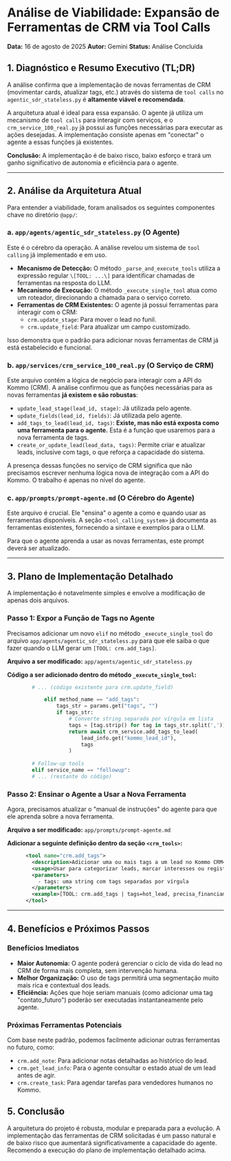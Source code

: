 # Análise de Viabilidade: Expansão de Ferramentas de CRM via Tool Calls

**Data:** 16 de agosto de 2025
**Autor:** Gemini
**Status:** Análise Concluída

## 1. Diagnóstico e Resumo Executivo (TL;DR)

A análise confirma que a implementação de novas ferramentas de CRM (movimentar cards, atualizar tags, etc.) através do sistema de `tool calls` no `agentic_sdr_stateless.py` é **altamente viável e recomendada**.

A arquitetura atual é ideal para essa expansão. O agente já utiliza um mecanismo de `tool calls` para interagir com serviços, e o `crm_service_100_real.py` já possui as funções necessárias para executar as ações desejadas. A implementação consiste apenas em "conectar" o agente a essas funções já existentes.

**Conclusão:** A implementação é de baixo risco, baixo esforço e trará um ganho significativo de autonomia e eficiência para o agente.

---

## 2. Análise da Arquitetura Atual

Para entender a viabilidade, foram analisados os seguintes componentes chave no diretório `@app/`:

### a. `app/agents/agentic_sdr_stateless.py` (O Agente)

Este é o cérebro da operação. A análise revelou um sistema de `tool calling` já implementado e em uso.

- **Mecanismo de Detecção:** O método `_parse_and_execute_tools` utiliza a expressão regular `\[TOOL: ...\]` para identificar chamadas de ferramentas na resposta do LLM.
- **Mecanismo de Execução:** O método `_execute_single_tool` atua como um roteador, direcionando a chamada para o serviço correto.
- **Ferramentas de CRM Existentes:** O agente já possui ferramentas para interagir com o CRM:
    - `crm.update_stage`: Para mover o lead no funil.
    - `crm.update_field`: Para atualizar um campo customizado.

Isso demonstra que o padrão para adicionar novas ferramentas de CRM já está estabelecido e funcional.

### b. `app/services/crm_service_100_real.py` (O Serviço de CRM)

Este arquivo contém a lógica de negócio para interagir com a API do Kommo (CRM). A análise confirmou que as funções necessárias para as novas ferramentas **já existem e são robustas**:

- `update_lead_stage(lead_id, stage)`: Já utilizada pelo agente.
- `update_fields(lead_id, fields)`: Já utilizada pelo agente.
- `add_tags_to_lead(lead_id, tags)`: **Existe, mas não está exposta como uma ferramenta para o agente.** Esta é a função que usaremos para a nova ferramenta de tags.
- `create_or_update_lead(lead_data, tags)`: Permite criar e atualizar leads, inclusive com tags, o que reforça a capacidade do sistema.

A presença dessas funções no serviço de CRM significa que não precisamos escrever nenhuma lógica nova de integração com a API do Kommo. O trabalho é apenas no nível do agente.

### c. `app/prompts/prompt-agente.md` (O Cérebro do Agente)

Este arquivo é crucial. Ele "ensina" o agente a como e quando usar as ferramentas disponíveis. A seção `<tool_calling_system>` já documenta as ferramentas existentes, fornecendo a sintaxe e exemplos para o LLM.

Para que o agente aprenda a usar as novas ferramentas, este prompt deverá ser atualizado.

---

## 3. Plano de Implementação Detalhado

A implementação é notavelmente simples e envolve a modificação de apenas dois arquivos.

### Passo 1: Expor a Função de Tags no Agente

Precisamos adicionar um novo `elif` no método `_execute_single_tool` do arquivo `app/agents/agentic_sdr_stateless.py` para que ele saiba o que fazer quando o LLM gerar um `[TOOL: crm.add_tags]`.

**Arquivo a ser modificado:** `app/agents/agentic_sdr_stateless.py`

**Código a ser adicionado dentro do método `_execute_single_tool`:**

```python
        # ... (código existente para crm.update_field)

            elif method_name == "add_tags":
                tags_str = params.get("tags", "")
                if tags_str:
                    # Converte string separada por vírgula em lista
                    tags = [tag.strip() for tag in tags_str.split(',')]
                    return await crm_service.add_tags_to_lead(
                        lead_info.get("kommo_lead_id"),
                        tags
                    )
        
        # Follow-up tools
        elif service_name == "followup":
        # ... (restante do código)
```

### Passo 2: Ensinar o Agente a Usar a Nova Ferramenta

Agora, precisamos atualizar o "manual de instruções" do agente para que ele aprenda sobre a nova ferramenta.

**Arquivo a ser modificado:** `app/prompts/prompt-agente.md`

**Adicionar a seguinte definição dentro da seção `<crm_tools>`:**

```xml
      <tool name="crm.add_tags">
        <description>Adicionar uma ou mais tags a um lead no Kommo CRM</description>
        <usage>Usar para categorizar leads, marcar interesses ou registrar status importantes (ex: 'hot_lead', 'contato_futuro')</usage>
        <parameters>
          - tags: uma string com tags separadas por vírgula
        </parameters>
        <example>[TOOL: crm.add_tags | tags=hot_lead, precisa_financiamento]</example>
      </tool>
```

---

## 4. Benefícios e Próximos Passos

### Benefícios Imediatos

- **Maior Autonomia:** O agente poderá gerenciar o ciclo de vida do lead no CRM de forma mais completa, sem intervenção humana.
- **Melhor Organização:** O uso de tags permitirá uma segmentação muito mais rica e contextual dos leads.
- **Eficiência:** Ações que hoje seriam manuais (como adicionar uma tag "contato_futuro") poderão ser executadas instantaneamente pelo agente.

### Próximas Ferramentas Potenciais

Com base neste padrão, podemos facilmente adicionar outras ferramentas no futuro, como:
- `crm.add_note`: Para adicionar notas detalhadas ao histórico do lead.
- `crm.get_lead_info`: Para o agente consultar o estado atual de um lead antes de agir.
- `crm.create_task`: Para agendar tarefas para vendedores humanos no Kommo.

## 5. Conclusão

A arquitetura do projeto é robusta, modular e preparada para a evolução. A implementação das ferramentas de CRM solicitadas é um passo natural e de baixo risco que aumentará significativamente a capacidade do agente. Recomendo a execução do plano de implementação detalhado acima.
